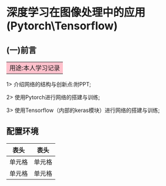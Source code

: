 # 深度学习在图像处理中的应用(Pytorch\Tensorflow)
## (一)前言
<table><tr><td bgcolor=pink>用途:本人学习记录</td></tr></table>
1> 介绍网络的结构与创新点:附PPT;

2> 使用Pytorch进行网络的搭建与训练;

3> 使用Tensorflow（内部的keras模块）进行网络的搭建与训练;

## 配置环境
|  表头   | 表头  |
|  ----  | ----  |
| 单元格  | 单元格 |
| 单元格  | 单元格 |
